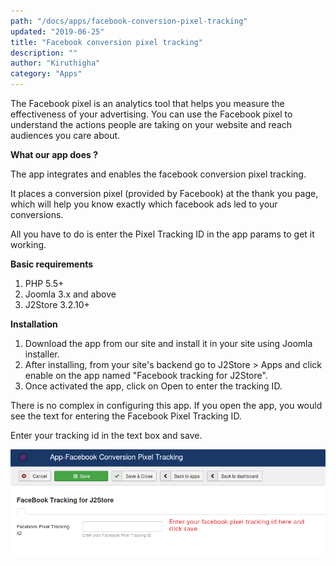 ```yaml
---
path: "/docs/apps/facebook-conversion-pixel-tracking"
updated: "2019-06-25"
title: "Facebook conversion pixel tracking"
description: ""
author: "Kiruthigha"
category: "Apps"
---
```


The Facebook pixel is an analytics tool that helps you measure the effectiveness of your advertising. You can use the Facebook pixel to understand the actions people are taking on your website and reach audiences you care about.

**What our app does ?**

The app integrates and enables the facebook conversion pixel tracking.

It places a conversion pixel (provided by Facebook) at the thank you page, which will help you know exactly which facebook ads led to your conversions.

All you have to do is enter the Pixel Tracking ID in the app params to get it working.

**Basic requirements**

1. PHP 5.5+
2. Joomla 3.x and above
3. J2Store 3.2.10+

**Installation**

1. Download the app from our site and install it in your site using Joomla installer.
2. After installing, from your site's backend go to J2Store > Apps and click enable on the app named "Facebook tracking for J2Store".
3. Once activated the app, click on Open to enter the tracking ID.


There is no complex in configuring this app. If you open the app, you would see the text for entering the Facebook Pixel Tracking ID.

Enter your tracking id in the text box and save.

![fp01](https://raw.githubusercontent.com/j2store/doc-images/master/apps/fb-pixel-id.png)
